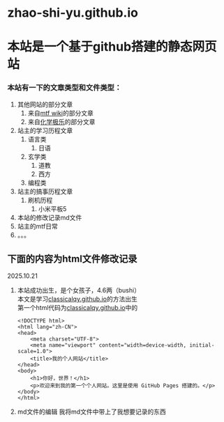 # zhao-shi-yu.github.io

# 本站是一个基于github搭建的静态网页站

### 本站有一下的文章类型和文件类型：
1. 其他网站的部分文章 
    1. 来自[mtf wiki](https://mtf.wiki/zh-cn)的部分文章
    2.  来自[化学极乐](https://www.overdose.day/)的部分文章
2. 站主的学习历程文章 
    1. 语言类 
        1.  日语 
    2. 玄学类
        1.  道教
        2.  西方
    3. 编程类 
3. 站主的搞事历程文章 
    1. 刷机历程 
       1. 小米平板5 
4. 本站的修改记录md文件
5. 站主的mtf日常
6. 。。。

## 下面的内容为html文件修改记录
2025.10.21
1. 本站成功出生，是个女孩子，4.6两（bushi）  
    本文是学习[classicalqy.github.io](https://classicalqy.github.io/website_building/)的方法出生  
   第一个html代码为[classicalqy.github.io](https://classicalqy.github.io/website_building/)中的
    ````
    <!DOCTYPE html>
    <html lang="zh-CN">
    <head>
        <meta charset="UTF-8">
        <meta name="viewport" content="width=device-width, initial-scale=1.0">
        <title>我的个人网站</title>
    </head>
    <body>
        <h1>你好，世界！</h1>
        <p>欢迎来到我的第一个个人网站。这里是使用 GitHub Pages 搭建的。</p>
    </body>
    </html>
    ````
2. md文件的编辑
    我将md文件中带上了我想要记录的东西
